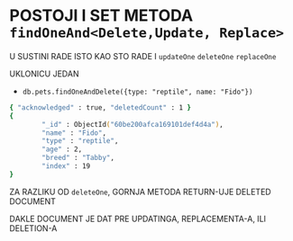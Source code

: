 # POSTOJI I SET METODA `findOneAnd<Delete,Update, Replace>`

U SUSTINI RADE ISTO KAO STO RADE I `updateOne` `deleteOne` `replaceOne`

UKLONICU JEDAN

- `db.pets.findOneAndDelete({type: "reptile", name: "Fido"})`

```zsh
{ "acknowledged" : true, "deletedCount" : 1 }
{
        "_id" : ObjectId("60be200afca169101def4d4a"),
        "name" : "Fido",
        "type" : "reptile",
        "age" : 2,
        "breed" : "Tabby",
        "index" : 19
}
```

ZA RAZLIKU OD `deleteOne`, GORNJA METODA RETURN-UJE DELETED DOCUMENT

DAKLE DOCUMENT JE DAT PRE UPDATINGA, REPLACEMENTA-A, ILI DELETION-A